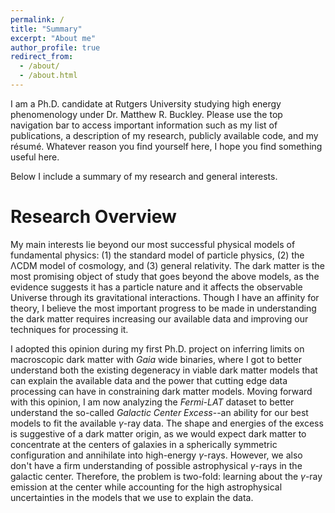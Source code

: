 ```yaml
---
permalink: /
title: "Summary"
excerpt: "About me"
author_profile: true
redirect_from: 
  - /about/
  - /about.html
---
```


I am a Ph.D. candidate at Rutgers University studying high energy phenomenology under 
Dr. Matthew R. Buckley. Please use the top navigation bar to access important information 
such as my list of publications, a description of my research, publicly available code, 
and my résumé. Whatever reason you find yourself here, I hope you find something useful here.

Below I include a summary of my research and general interests.

Research Overview
======
My main interests lie beyond our most successful physical models of fundamental physics: 
(1) the standard model of particle physics, (2) the ΛCDM model of cosmology, and 
(3) general relativity. 
The dark matter is the most promising object of study that goes beyond the above models, as the evidence suggests it has a particle nature and it affects the observable Universe through its gravitational interactions. Though I have an affinity for theory, I believe the most important progress to be made in understanding the dark matter requires increasing our available data and improving our techniques for processing it.

I adopted this opinion during my first Ph.D. project on inferring limits on macroscopic dark matter with *Gaia* wide binaries, where I got to better understand both the existing degeneracy in viable dark matter models that can explain the available data and the power that cutting edge data processing can have in constraining dark matter models. Moving forward with this opinion, I am now analyzing the *Fermi-LAT* dataset to better understand the so-called *Galactic Center Excess*--an ability for our best models to fit the available $\gamma$-ray data. The shape and energies of the excess is suggestive of a dark matter origin, as we would expect dark matter to concentrate at the centers of galaxies in a spherically symmetric configuration and annihilate into high-energy $\gamma$-rays. However, we also don't have a firm understanding of possible astrophysical $\gamma$-rays in the galactic center. Therefore, the problem is two-fold: learning about the $\gamma$-ray emission at the center while accounting for the high astrophysical uncertainties in the models that we use to explain the data. 


<!-- Currently, I am trying to find a way to better resolve the population of point sources measured by the
Fermi-LAT satellite. This would contribute to the arguments of whether or not the excess of gamma-rays in the 
galactic center are due to the dark matter or a faint population of point sources.  -->

<!-- Goals -->
<!-- ====== -->
<!-- In Progress -->
<!-- I live by three fundamental virtues. -->

<!-- 1. Understanding -->
<!-- 2. Love -->
<!-- 3. Faith -->

<!-- Perhaps partially indoctrinated by my studies of physics, these are the deterministic aspects of my being.
Existing in a chaotic and disinterested environment and having a set of initial conditions 
(properly set, thanks to my beautiful family, friends, and all else), it is primarily these 
virtues that have guided me to this point. All my other virtues have been constructed from these. -->

<!-- Perhaps peculiar, my "life's mission" is already complete: I found a path, and now, I move forward, 
until it is time to build where someone else left off. It would be nice to encounter a final cause, establishing what is
really true and, thus, meaningful. But, that is simply a luxury, a gift. And behind any worthwhile gift is an even better one: 
that which makes you deserving of the gift. In my context, *that* is my *entelechy*.  -->

<!-- By the very nature of my mission, I don't seek an end. Beyond my pursuit for the truth,
I hope to continue on the legacy of my loved ones by helping them live a better life, if not their best. 
I want to meet as many people as I can, as many types of people as I can, to learn and get better guidance
on where to go from here. Hopefully, I can return the favor to everyone some day. -->


<!-- Interests -->
<!-- ====== -->
<!-- In Progress -->
<!-- Outside of my research, I enjoy talking to people and getting to know different perspectives of life. 
I like to spend time learning other things ranging from philosophy to some more on-hands abilities. 
These days, I dedicate my free time to exercising, chatting, listening to podcasts, reading, and committing 
to a hobby. -->


